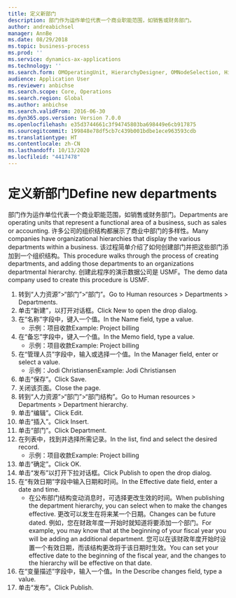 ```yaml
---
title: 定义新部门
description: 部门作为运作单位代表一个商业职能范围，如销售或财务部门。
author: andreabichsel
manager: AnnBe
ms.date: 08/29/2018
ms.topic: business-process
ms.prod: ''
ms.service: dynamics-ax-applications
ms.technology: ''
ms.search.form: OMOperatingUnit, HierarchyDesigner, OMNodeSelection, HierarchyPublishAndCloseForm, HcmPersonnelManagementWorkspace
audience: Application User
ms.reviewer: anbichse
ms.search.scope: Core, Operations
ms.search.region: Global
ms.author: anbichse
ms.search.validFrom: 2016-06-30
ms.dyn365.ops.version: Version 7.0.0
ms.openlocfilehash: e35d3744661c3f94745803ba698449e6cb917875
ms.sourcegitcommit: 199848e78df5cb7c439b001bdbe1ece963593cdb
ms.translationtype: HT
ms.contentlocale: zh-CN
ms.lasthandoff: 10/13/2020
ms.locfileid: "4417478"
---
```

# <a name="define-new-departments"></a><span data-ttu-id="d753c-103">定义新部门</span><span class="sxs-lookup"><span data-stu-id="d753c-103">Define new departments</span></span>



<span data-ttu-id="d753c-104">部门作为运作单位代表一个商业职能范围，如销售或财务部门。</span><span class="sxs-lookup"><span data-stu-id="d753c-104">Departments are operating units that represent a functional area of a business, such as sales or accounting.</span></span> <span data-ttu-id="d753c-105">许多公司的组织结构都展示了商业中部门的多样性。</span><span class="sxs-lookup"><span data-stu-id="d753c-105">Many companies have organizational hierarchies that display the various departments within a business.</span></span> <span data-ttu-id="d753c-106">该过程简单介绍了如何创建部门并把这些部门添加到一个组织结构。</span><span class="sxs-lookup"><span data-stu-id="d753c-106">This procedure walks through the process of creating departments, and adding those departments to an organizations departmental hierarchy.</span></span> <span data-ttu-id="d753c-107">创建此程序的演示数据公司是 USMF。</span><span class="sxs-lookup"><span data-stu-id="d753c-107">The demo data company used to create this procedure is USMF.</span></span>

1. <span data-ttu-id="d753c-108">转到“人力资源”>“部门”>“部门”。</span><span class="sxs-lookup"><span data-stu-id="d753c-108">Go to Human resources > Departments > Departments.</span></span>
2. <span data-ttu-id="d753c-109">单击“新建”，以打开对话框。</span><span class="sxs-lookup"><span data-stu-id="d753c-109">Click New to open the drop dialog.</span></span>
3. <span data-ttu-id="d753c-110">在“名称”字段中，键入一个值。</span><span class="sxs-lookup"><span data-stu-id="d753c-110">In the Name field, type a value.</span></span>
    * <span data-ttu-id="d753c-111">示例：项目收款</span><span class="sxs-lookup"><span data-stu-id="d753c-111">Example: Project billing</span></span>  
4. <span data-ttu-id="d753c-112">在“备忘”字段中，键入一个值。</span><span class="sxs-lookup"><span data-stu-id="d753c-112">In the Memo field, type a value.</span></span>
    * <span data-ttu-id="d753c-113">示例：项目收款</span><span class="sxs-lookup"><span data-stu-id="d753c-113">Example: Project billing</span></span>  
5. <span data-ttu-id="d753c-114">在“管理人员”字段中，输入或选择一个值。</span><span class="sxs-lookup"><span data-stu-id="d753c-114">In the Manager field, enter or select a value.</span></span>
    * <span data-ttu-id="d753c-115">示例：Jodi Christiansen</span><span class="sxs-lookup"><span data-stu-id="d753c-115">Example: Jodi Christiansen</span></span>  
6. <span data-ttu-id="d753c-116">单击“保存”。</span><span class="sxs-lookup"><span data-stu-id="d753c-116">Click Save.</span></span>
7. <span data-ttu-id="d753c-117">关闭该页面。</span><span class="sxs-lookup"><span data-stu-id="d753c-117">Close the page.</span></span>
8. <span data-ttu-id="d753c-118">转到“人力资源”>“部门”>“部门结构”。</span><span class="sxs-lookup"><span data-stu-id="d753c-118">Go to Human resources > Departments > Department hierarchy.</span></span>
9. <span data-ttu-id="d753c-119">单击“编辑”。</span><span class="sxs-lookup"><span data-stu-id="d753c-119">Click Edit.</span></span>
10. <span data-ttu-id="d753c-120">单击“插入”。</span><span class="sxs-lookup"><span data-stu-id="d753c-120">Click Insert.</span></span>
11. <span data-ttu-id="d753c-121">单击“部门”。</span><span class="sxs-lookup"><span data-stu-id="d753c-121">Click Department.</span></span>
12. <span data-ttu-id="d753c-122">在列表中，找到并选择所需记录。</span><span class="sxs-lookup"><span data-stu-id="d753c-122">In the list, find and select the desired record.</span></span>
    * <span data-ttu-id="d753c-123">示例：项目收款</span><span class="sxs-lookup"><span data-stu-id="d753c-123">Example: Project billing</span></span>  
13. <span data-ttu-id="d753c-124">单击“确定”。</span><span class="sxs-lookup"><span data-stu-id="d753c-124">Click OK.</span></span>
14. <span data-ttu-id="d753c-125">单击“发布”以打开下拉对话框。</span><span class="sxs-lookup"><span data-stu-id="d753c-125">Click Publish to open the drop dialog.</span></span>
15. <span data-ttu-id="d753c-126">在“有效日期”字段中输入日期和时间。</span><span class="sxs-lookup"><span data-stu-id="d753c-126">In the Effective date field, enter a date and time.</span></span>
    * <span data-ttu-id="d753c-127">在公布部门结构变动消息时，可选择更改生效的时间。</span><span class="sxs-lookup"><span data-stu-id="d753c-127">When publishing the department hierarchy, you can select when to make the changes effective.</span></span> <span data-ttu-id="d753c-128">更改可以发生在将来某一个日期。</span><span class="sxs-lookup"><span data-stu-id="d753c-128">Changes can be future dated.</span></span> <span data-ttu-id="d753c-129">例如，您在财政年度一开始时就知道将要添加一个部门。</span><span class="sxs-lookup"><span data-stu-id="d753c-129">For example, you may know that at the beginning of your fiscal year you will be adding an additional department.</span></span> <span data-ttu-id="d753c-130">您可以在该财政年度开始时设置一个有效日期，而该结构更改将于该日期时生效。</span><span class="sxs-lookup"><span data-stu-id="d753c-130">You can set your effective date to the beginning of the fiscal year, and the changes to the hierarchy will be effective on that date.</span></span>  
16. <span data-ttu-id="d753c-131">在“变量描述”字段中，输入一个值。</span><span class="sxs-lookup"><span data-stu-id="d753c-131">In the Describe changes field, type a value.</span></span>
17. <span data-ttu-id="d753c-132">单击“发布”。</span><span class="sxs-lookup"><span data-stu-id="d753c-132">Click Publish.</span></span>

